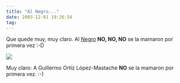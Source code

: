 ```yaml
---
title: "Al Negro..."
date: 2003-12-01 19:26:54
tag: 
---
```

<p>Que quede muy, muy claro. Al <a href="mailto:guorloma@hotmail.com">Negro</a> <strong>NO, NO, NO</strong> se la mamaron por primera vez :-D

</p>
<img src="http://web.archive.org/web/20031226230140/http://www.damog.net/files/mamada.jpg"/><p>

Muy claro: A Guillermo Ortíz López-Mastache <strong>NO</strong> se la mamaron por primera vez. :-) </p>
